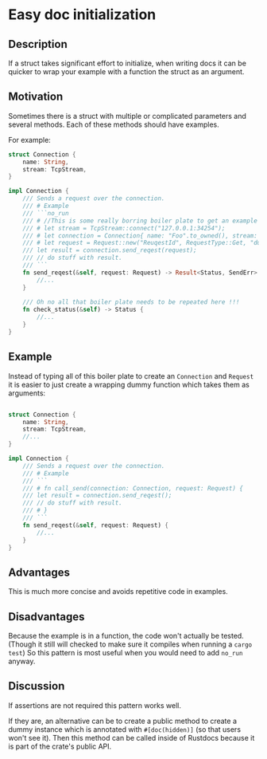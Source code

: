 # Easy doc initialization

## Description

If a struct takes significant effort to initialize, when writing docs it can be quicker to wrap your example with a 
function the struct as an argument.

## Motivation
Sometimes there is a struct with multiple or complicated parameters and several methods.
Each of these methods should have examples. 

For example:

```rust
struct Connection {
    name: String,
    stream: TcpStream,
}

impl Connection {
    /// Sends a request over the connection.
    /// # Example
    /// ```no_run
    /// # //This is some really borring boiler plate to get an example working.
    /// # let stream = TcpStream::connect("127.0.0.1:34254");
    /// # let connection = Connection{ name: "Foo".to_owned(), stream: stream };
    /// # let request = Request::new("ReuqestId", RequestType::Get, "dummy_payload");
    /// let result = connection.send_reqest(request);
    /// // do stuff with result.
    /// ```
    fn send_reqest(&self, request: Request) -> Result<Status, SendErr> {
        //...
    }
        
    /// Oh no all that boiler plate needs to be repeated here !!!
    fn check_status(&self) -> Status {
        //...
    }
}
```

## Example
Instead of typing all of this boiler plate to create an `Connection` and `Request` it is easier to just create a wrapping dummy function which takes them as arguments:
```rust

struct Connection {
    name: String,
    stream: TcpStream,
    //...
}

impl Connection {
    /// Sends a request over the connection.
    /// # Example
    /// ```
    /// # fn call_send(connection: Connection, request: Request) {
    /// let result = connection.send_reqest();
    /// // do stuff with result.
    /// # }
    /// ```
    fn send_reqest(&self, request: Request) {
        //...
    }
}
```
## Advantages

This is much more concise and avoids repetitive code in examples.

## Disadvantages

Because the example is in a function, the code won't actually be tested. (Though it still will checked to make sure it compiles when running a `cargo test`)
So this pattern is most useful when you would need to add `no_run` anyway.

## Discussion

If assertions are not required this pattern works well. 

If they are, an alternative can be to create a public method to create a dummy instance which is annotated with `#[doc(hidden)]` (so that users won't see it).
Then this method can be called inside of Rustdocs because it is part of the crate's public API.
